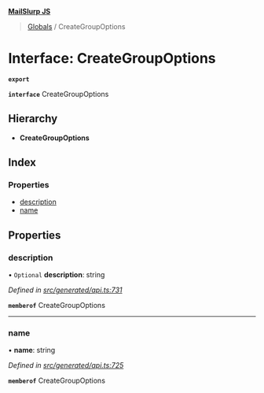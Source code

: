**[MailSlurp JS](../README.md)**

> [Globals](../README.md) / CreateGroupOptions

# Interface: CreateGroupOptions

**`export`** 

**`interface`** CreateGroupOptions

## Hierarchy

* **CreateGroupOptions**

## Index

### Properties

* [description](creategroupoptions.md#description)
* [name](creategroupoptions.md#name)

## Properties

### description

• `Optional` **description**: string

*Defined in [src/generated/api.ts:731](https://github.com/mailslurp/mailslurp-client/blob/8d5c17f/src/generated/api.ts#L731)*

**`memberof`** CreateGroupOptions

___

### name

•  **name**: string

*Defined in [src/generated/api.ts:725](https://github.com/mailslurp/mailslurp-client/blob/8d5c17f/src/generated/api.ts#L725)*

**`memberof`** CreateGroupOptions
